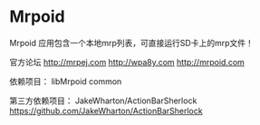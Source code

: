 Mrpoid
======

Mrpoid 应用包含一个本地mrp列表，可直接运行SD卡上的mrp文件！

官方论坛
http://mrpej.com
http://wpa8y.com
http://mrpoid.com

依赖项目：
libMrpoid common

第三方依赖项目：
JakeWharton/ActionBarSherlock https://github.com/JakeWharton/ActionBarSherlock
